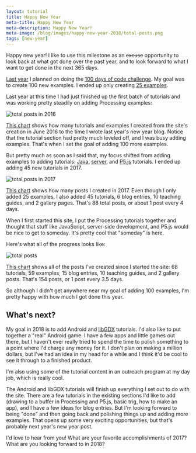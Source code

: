 ```yaml
---
layout: tutorial
title: Happy New Year
meta-title: Happy New Year
meta-description: Happy New Year!
meta-image: /blog/images/happy-new-year-2018/total-posts.png
tags: [new-year]
---
```


Happy new year! I like to use this milestone as an ~~excuse~~ opportunity to look back at what got done over the past year, and to look forward to what I want to get done in the next 365 days.

[Last year](/blog/100-days-of-code) I planned on doing the [100 days of code challenge](https://medium.freecodecamp.org/join-the-100daysofcode-556ddb4579e4). My goal was to create 100 new examples. I ended up only creating [25 examples](https://wompwompwomp.com/).

Last year at this time I had just finished up the first batch of tutorials and was working pretty steadily on adding Processing examples:

![total posts in 2016](/blog/images/happy-new-year-2018/total-posts-2016.png)

[This chart](/about/stats?end=2017-01-01) shows how many tutorials and examples I created from the site's creation in June 2016 to the time I wrote last year's new year blog. Notice that the tutorial section had pretty much leveled off, and I was busy adding examples. That's when I set the goal of adding 100 more examples.

But pretty much as soon as I said that, my focus shifted from adding examples to adding tutorials: [Java](/tutorials/java), [server](/tutorials/java-server), and [P5.js](/tutorials/p5-js) tutorials. I ended up adding 45 new tutorials in 2017.

![total posts in 2017](/blog/images/happy-new-year-2018/total-posts-2017.png)

[This chart](/about/stats?start=2017-01-01&end=2018-01-01) shows how many posts I created in 2017. Even though I only added 25 examples, I also added 45 tutorials, 6 blog entries, 10 teaching guides, and 2 gallery pages. That's 88 total posts, or about 1 post every 4 days.

When I first started this site, I put the Processing tutorials together and thought that stuff like JavaScript, server-side development, and P5.js would be nice to get to someday. It's pretty cool that "someday" is here.

Here's what all of the progress looks like:

![total posts](/blog/images/happy-new-year-2018/total-posts.png)

[This chart](/about/stats?end=2018-01-01) shows all of the posts I've created since I started the site: 68 tutorials, 59 examples, 15 blog entries, 10 teaching guides, and 2 gallery posts. That's 154 posts, or 1 post every 3.5 days.

So although I didn't get anywhere near my goal of adding 100 examples, I'm pretty happy with how much I got done this year.

## What's next?

My goal in 2018 is to add Android and [libGDX](https://libgdx.badlogicgames.com/) tutorials. I'd also like to put together a "real" Android game. I have a few apps and little games out there, but I haven't ever really tried to spend the time to polish something to a point where I'd charge any money for it. I don't plan on making a million dollars, but I've had an idea in my head for a while and I think it'd be cool to see it through to a finished product.


I'm also using some of the tutorial content in an outreach program at my day job, which is really cool.

The Android and libGDX tutorials will finish up everything I set out to do with the site. There are a few tutorials in the existing sections I'd like to add (drawing to a buffer in Processing and P5.js, basic trig, how to make an app), and I have a few ideas for blog entries. But I'm looking forward to being "done" and then going back and polishing things up and adding more examples. That opens up some very exciting opportunities, but that's probably next year's new year post.

I'd love to hear from you! What are your favorite accomplishments of 2017? What are you looking forward to in 2018?